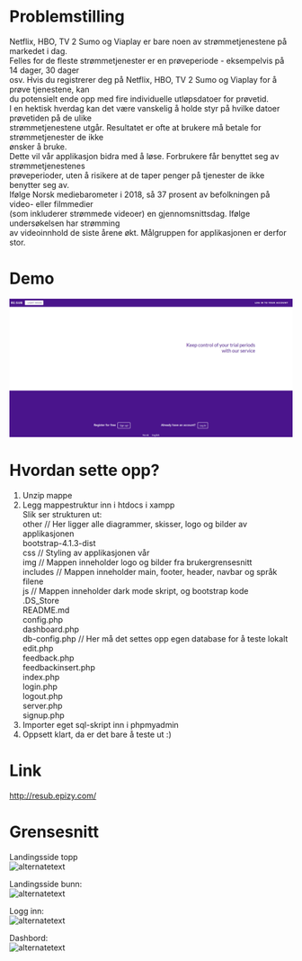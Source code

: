 # Problemstilling

Netflix, HBO, TV 2 Sumo og Viaplay er bare noen av strømmetjenestene på markedet i dag.<br>
Felles for de fleste strømmetjenester er en prøveperiode - eksempelvis på 14 dager, 30 dager<br>
osv. Hvis du registrerer deg på Netflix, HBO, TV 2 Sumo og Viaplay for å prøve tjenestene, kan<br>
du potensielt ende opp med fire individuelle utløpsdatoer for prøvetid.<br>
I en hektisk hverdag kan det være vanskelig å holde styr på hvilke datoer prøvetiden på de ulike<br>
strømmetjenestene utgår. Resultatet er ofte at brukere må betale for strømmetjenester de ikke<br>
ønsker å bruke.<br>
Dette vil vår applikasjon bidra med å løse. Forbrukere får benyttet seg av strømmetjenestenes<br>
prøveperioder, uten å risikere at de taper penger på tjenester de ikke benytter seg av.<br>
Ifølge Norsk mediebarometer i 2018, så 37 prosent av befolkningen på video- eller filmmedier<br>
(som inkluderer strømmede videoer) en gjennomsnittsdag. Ifølge undersøkelsen har strømming<br>
av videoinnhold de siste årene økt. Målgruppen for applikasjonen er derfor stor.<br>

# Demo
 ![Demo](demo.gif)

# Hvordan sette opp?

1. Unzip mappe<br>
2. Legg mappestruktur inn i htdocs i xampp<br>
Slik ser strukturen ut:<br>
other     // Her ligger alle diagrammer, skisser, logo og bilder av applikasjonen<br>
bootstrap-4.1.3-dist<br>
css       // Styling av applikasjonen vår<br>
img       // Mappen inneholder logo og bilder fra brukergrensesnitt<br>
includes  // Mappen inneholder main, footer, header, navbar og språk filene<br>
js        // Mappen inneholder dark mode skript, og bootstrap kode<br>
.DS_Store<br>
README.md<br>
config.php<br>
dashboard.php<br>
db-config.php // Her må det settes opp egen database for å teste lokalt <br> 
edit.php<br>
feedback.php<br>
feedbackinsert.php<br>
index.php<br>
login.php<br>
logout.php<br>
server.php<br>
signup.php<br>
3. Importer eget sql-skript inn i phpmyadmin<br>
4. Oppsett klart, da er det bare å teste ut :)

# Link
http://resub.epizy.com/

# Grensesnitt
Landingsside topp<br>
<img src="https://github.com/andreas-knutsen/RE-SUB/blob/master/img/seksjon1.png" alt="alternatetext" width="1000" height="500"><br>

Landingsside bunn:<br>
<img src="https://github.com/andreas-knutsen/RE-SUB/blob/master/img/landingsside.png" alt="alternatetext" width="1000" height="500"><br>

Logg inn:<br>
<img src="https://github.com/andreas-knutsen/RE-SUB/blob/master/img/login.png" alt="alternatetext" width="300" height="400"><br>

Dashbord:<br>
<img src="https://github.com/andreas-knutsen/RE-SUB/blob/master/img/3cards.png" alt="alternatetext" width="1000" height="500"><br>
